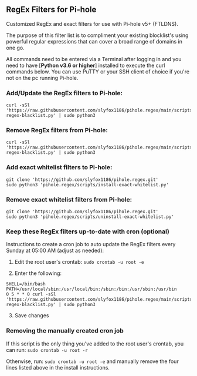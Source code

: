 ## RegEx Filters for Pi-hole
Customized RegEx and exact filters for use with Pi-hole v5+ (FTLDNS).

The purpose of this filter list is to compliment your existing blocklist's using powerful regular expressions that can cover a broad range of domains in one go.

All commands need to be entered via a Terminal after logging in and you need to have [**Python v3.6 or higher**] installed to execute the curl commands below. You can use PuTTY or your SSH client of choice if you're not on the pc running Pi-hole.

### Add/Update the RegEx filters to Pi-hole:
```
curl -sSl 'https://raw.githubusercontent.com/slyfox1186/pihole.regex/main/scripts/install-regex-blacklist.py' | sudo python3
```

### Remove RegEx filters from Pi-hole:
```
curl -sSl 'https://raw.githubusercontent.com/slyfox1186/pihole.regex/main/scripts/uninstall-regex-blacklist.py' | sudo python3
```

### Add exact whitelist filters to Pi-hole:
```
git clone 'https://github.com/slyfox1186/pihole.regex.git'
sudo python3 'pihole.regex/scripts/install-exact-whitelist.py'
```
### Remove exact whitelist filters from Pi-hole:
```
git clone 'https://github.com/slyfox1186/pihole.regex.git'
sudo python3 'pihole.regex/scripts/uninstall-exact-whitelist.py'
```

### Keep these RegEx filters up-to-date with cron (optional)
Instructions to create a cron job to auto update the RegEx filters every Sunday at 05:00 AM (adjust as needed):

1. Edit the root user's crontab: `sudo crontab -u root -e`

2. Enter the following:
```
SHELL=/bin/bash
PATH=/usr/local/sbin:/usr/local/bin:/sbin:/bin:/usr/sbin:/usr/bin
0 5 * * 0 curl -sSl 'https://raw.githubusercontent.com/slyfox1186/pihole.regex/main/scripts/install-regex-blacklist.py' | sudo python3
```
3. Save changes


### Removing the manually created cron job

If this script is the only thing you've added to the root user's crontab, you can run: `sudo crontab -u root -r`

Otherwise, run: `sudo crontab -u root -e` and manually remove the four lines listed above in the install instructions.
